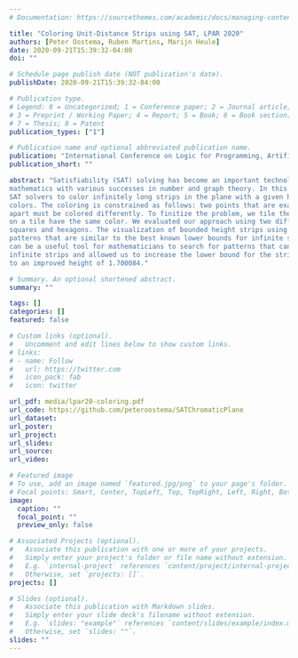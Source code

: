 ```yaml
---
# Documentation: https://sourcethemes.com/academic/docs/managing-content/

title: "Coloring Unit-Distance Strips using SAT, LPAR 2020"
authors: [Peter Oostema, Ruben Martins, Marijn Heule]
date: 2020-09-21T15:39:32-04:00
doi: ""

# Schedule page publish date (NOT publication's date).
publishDate: 2020-09-21T15:39:32-04:00

# Publication type.
# Legend: 0 = Uncategorized; 1 = Conference paper; 2 = Journal article;
# 3 = Preprint / Working Paper; 4 = Report; 5 = Book; 6 = Book section;
# 7 = Thesis; 8 = Patent
publication_types: ["1"]

# Publication name and optional abbreviated publication name.
publication: "International Conference on Logic for Programming, Artificial Intelligence and Reasoning, EPiC Series in Computing"
publication_short: ""

abstract: "Satisfiability (SAT) solving has become an important technology in computer-aided
mathematics with various successes in number and graph theory. In this paper we apply
SAT solvers to color infinitely long strips in the plane with a given height and number of
colors. The coloring is constrained as follows: two points that are exactly unit distance
apart must be colored differently. To finitize the problem, we tile the strips and all points
on a tile have the same color. We evaluated our approach using two different tile shapes:
squares and hexagons. The visualization of bounded height strips using 3 to 6 colors reveal
patterns that are similar to the best known lower bounds for infinite strips. Our method
can be a useful tool for mathematicians to search for patterns that can be generalized to
infinite strips and allowed us to increase the lower bound for the strip height with 5 colors
to an improved height of 1.700084."

# Summary. An optional shortened abstract.
summary: ""

tags: []
categories: []
featured: false

# Custom links (optional).
#   Uncomment and edit lines below to show custom links.
# links:
# - name: Follow
#   url: https://twitter.com
#   icon_pack: fab
#   icon: twitter

url_pdf: media/lpar20-coloring.pdf
url_code: https://github.com/peteroostema/SATChromaticPlane
url_dataset:
url_poster:
url_project:
url_slides:
url_source:
url_video:

# Featured image
# To use, add an image named `featured.jpg/png` to your page's folder. 
# Focal points: Smart, Center, TopLeft, Top, TopRight, Left, Right, BottomLeft, Bottom, BottomRight.
image:
  caption: ""
  focal_point: ""
  preview_only: false

# Associated Projects (optional).
#   Associate this publication with one or more of your projects.
#   Simply enter your project's folder or file name without extension.
#   E.g. `internal-project` references `content/project/internal-project/index.md`.
#   Otherwise, set `projects: []`.
projects: []

# Slides (optional).
#   Associate this publication with Markdown slides.
#   Simply enter your slide deck's filename without extension.
#   E.g. `slides: "example"` references `content/slides/example/index.md`.
#   Otherwise, set `slides: ""`.
slides: ""
---
```

